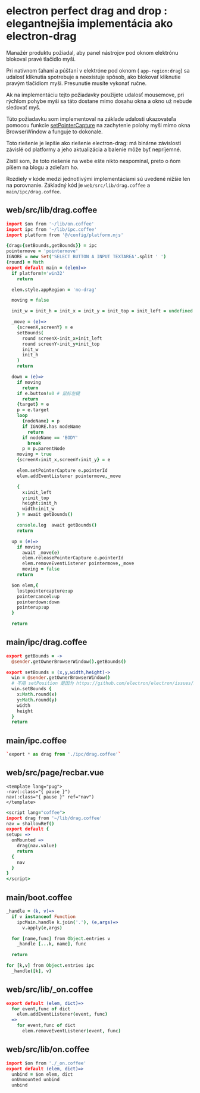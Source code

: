 # electron perfect drag and drop : elegantnejšia implementácia ako electron-drag

Manažér produktu požiadal, aby panel nástrojov pod oknom elektrónu blokoval pravé tlačidlo myši.

Pri natívnom ťahaní a púšťaní v elektróne pod oknom ( `app-region:drag`) sa udalosť kliknutia spotrebuje a neexistuje spôsob, ako blokovať kliknutie pravým tlačidlom myši. Presunutie musíte vykonať ručne.

Ak na implementáciu tejto požiadavky použijete udalosť mousemove, pri rýchlom pohybe myši sa táto dostane mimo dosahu okna a okno už nebude sledovať myš.

Túto požiadavku som implementoval na základe udalosti ukazovateľa pomocou funkcie [setPointerCapture](https://developer.mozilla.org/zh-CN/docs/Web/API/Element/setPointerCapture) na zachytenie polohy myši mimo okna BrowserWindow a funguje to dokonale.

Toto riešenie je lepšie ako riešenie electron-drag: má binárne závislosti závislé od platformy a jeho aktualizácia a balenie môže byť nepríjemné.

Zistil som, že toto riešenie na webe ešte nikto nespomínal, preto o ňom píšem na blogu a zdieľam ho.

Rozdiely v kóde medzi jednotlivými implementáciami sú uvedené nižšie len na porovnanie. Základný kód je `web/src/lib/drag.coffee` a `main/ipc/drag.coffee`.

## web/src/lib/drag.coffee

```coffee
import $on from '~/lib/on.coffee'
import ipc from '~/lib/ipc.coffee'
import platform from '@/config/platform.mjs'

{drag:{setBounds,getBounds}} = ipc
pointermove = 'pointermove'
IGNORE = new Set('SELECT BUTTON A INPUT TEXTAREA'.split ' ')
{round} = Math
export default main = (elem)=>
  if platform!='win32'
    return

  elem.style.appRegion = 'no-drag'

  moving = false

  init_w = init_h = init_x = init_y = init_top = init_left = undefined

  _move = (e)=>
    {screenX,screenY} = e
    setBounds(
      round screenX-init_x+init_left
      round screenY-init_y+init_top
      init_w
      init_h
    )
    return

  down = (e)=>
    if moving
      return
    if e.button!=0 # 鼠标左键
      return
    {target} = e
    p = e.target
    loop
      {nodeName} = p
      if IGNORE.has nodeName
        return
      if nodeName == 'BODY'
        break
      p = p.parentNode
    moving = true
    {screenX:init_x,screenY:init_y} = e

    elem.setPointerCapture e.pointerId
    elem.addEventListener pointermove,_move

    {
      x:init_left
      y:init_top
      height:init_h
      width:init_w
    } = await getBounds()

    console.log  await getBounds()
    return

  up = (e)=>
    if moving
      await _move(e)
      elem.releasePointerCapture e.pointerId
      elem.removeEventListener pointermove,_move
      moving = false
    return

  $on elem,{
    lostpointercapture:up
    pointercancel:up
    pointerdown:down
    pointerup:up
  }

  return
```

## main/ipc/drag.coffee

```coffee
export getBounds = ->
  @sender.getOwnerBrowserWindow().getBounds()

export setBounds = (x,y,width,height)->
  win = @sender.getOwnerBrowserWindow()
  # 不用 setPosition 是因为 https://github.com/electron/electron/issues/9477 browserWindow.setPosition(x,y) changed window size (windows/linux) with non default scaleLevel (125% for example)
  win.setBounds {
    x:Math.round(x)
    y:Math.round(y)
    width
    height
  }
  return
```

## main/ipc.coffee

```coffee
`export * as drag from './ipc/drag.coffee'`
```

## web/src/page/recbar.vue

```pug
<template lang="pug">
-nav(:class="{ pause }")
nav(:class="{ pause }" ref="nav")
</template>
```

```coffee
<script lang="coffee">
import drag from '~/lib/drag.coffee'
nav = shallowRef()
export default {
setup: =>
  onMounted =>
    drag(nav.value)
    return
  {
    nav
  }
}
</script>
```

## main/boot.coffee

```coffee
_handle = (k, v)=>
  if v instanceof Function
    ipcMain.handle k.join('.'), (e,args)=>
      v.apply(e,args)

  for [name,func] from Object.entries v
    _handle [...k, name], func

  return

for [k,v] from Object.entries ipc
  _handle([k], v)

```

## web/src/lib/_on.coffee

```coffee
export default (elem, dict)=>
  for event,func of dict
    elem.addEventListener(event, func)
  =>
    for event,func of dict
      elem.removeEventListener(event, func)

```

## web/src/lib/on.coffee

```coffee
import $on from './_on.coffee'
export default (elem, dict)=>
  unbind = $on elem, dict
  onUnmounted unbind
  unbind
```